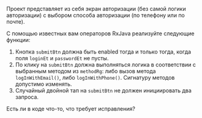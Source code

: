 Проект представляет из себя экран авторизации (без самой логики авторизации) с выбором способа авторизации (по телефону или по почте).

С помощью известных вам операторов RxJava реализуйте следующие функции:

1. Кнопка `submitBtn` должна быть enabled тогда и только тогда, когда поля `loginEt` и `passwordEt` не пусты.
2. По клику на `submitBtn` должна выполняться логика в соответствии с выбранным методом из `methodRg`: либо вызов метода `logInWithEmail()`, либо `logInWithPhone()`. Сигнатуру методов допустимо изменять.
3. Случайный двойной тап на `submitBtn` не должен инициировать два запроса.

Есть ли в коде что-то, что требует исправления?